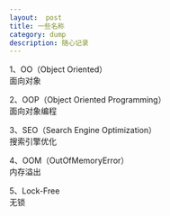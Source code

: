 ```yaml
---
layout:  post
title: 一些名称
category: dump
description: 随心记录
---
```


1、OO（Object Oriented）  
面向对象

2、OOP（Object Oriented Programming）  
面向对象编程

3、SEO（Search Engine Optimization）  
搜索引擎优化

4、OOM（OutOfMemoryError）  
内存溢出

5、Lock-Free  
无锁